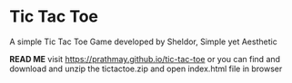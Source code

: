 # Tic Tac Toe
A simple Tic Tac Toe Game developed by Sheldor, Simple yet Aesthetic



**READ ME**
visit https://prathmay.github.io/tic-tac-toe
or you can find and download and unzip the tictactoe.zip and open index.html file in browser
